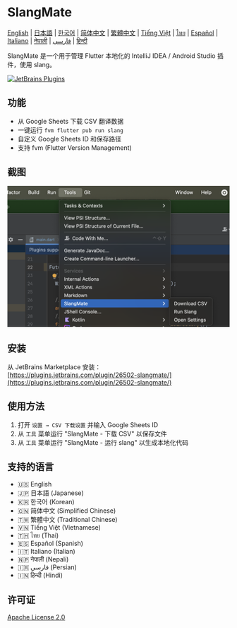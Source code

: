 # SlangMate

[English](../README.md) | [日本語](README_ja.md) | [한국어](README_ko.md) | [简体中文](README_zh-CN.md) | [繁體中文](README_zh-TW.md) | [Tiếng Việt](README_vi.md) | [ไทย](README_th.md) | [Español](README_es.md) | [Italiano](README_it.md) | [नेपाली](README_ne.md) | [فارسی](README_fa.md) | [हिन्दी](README_hi.md)

SlangMate 是一个用于管理 Flutter 本地化的 IntelliJ IDEA / Android Studio 插件，使用 slang。

[![JetBrains Plugins](https://img.shields.io/jetbrains/plugin/v/26502-slangmate)](https://plugins.jetbrains.com/plugin/26502-slangmate/)

## 功能

- 从 Google Sheets 下载 CSV 翻译数据
- 一键运行 `fvm flutter pub run slang`
- 自定义 Google Sheets ID 和保存路径
- 支持 fvm (Flutter Version Management)

## 截图

![工具菜单](../misc/tools.png)

## 安装

从 JetBrains Marketplace 安装：
[https://plugins.jetbrains.com/plugin/26502-slangmate/](https://plugins.jetbrains.com/plugin/26502-slangmate/)

## 使用方法

1. 打开 `设置 → CSV 下载设置` 并输入 Google Sheets ID
2. 从 `工具` 菜单运行 "SlangMate - 下载 CSV" 以保存文件
3. 从 `工具` 菜单运行 "SlangMate - 运行 slang" 以生成本地化代码

## 支持的语言

- 🇺🇸 English
- 🇯🇵 日本語 (Japanese)
- 🇰🇷 한국어 (Korean)
- 🇨🇳 简体中文 (Simplified Chinese)
- 🇹🇼 繁體中文 (Traditional Chinese)
- 🇻🇳 Tiếng Việt (Vietnamese)
- 🇹🇭 ไทย (Thai)
- 🇪🇸 Español (Spanish)
- 🇮🇹 Italiano (Italian)
- 🇳🇵 नेपाली (Nepali)
- 🇮🇷 فارسی (Persian)
- 🇮🇳 हिन्दी (Hindi)

## 许可证

[Apache License 2.0](../LICENSE) 